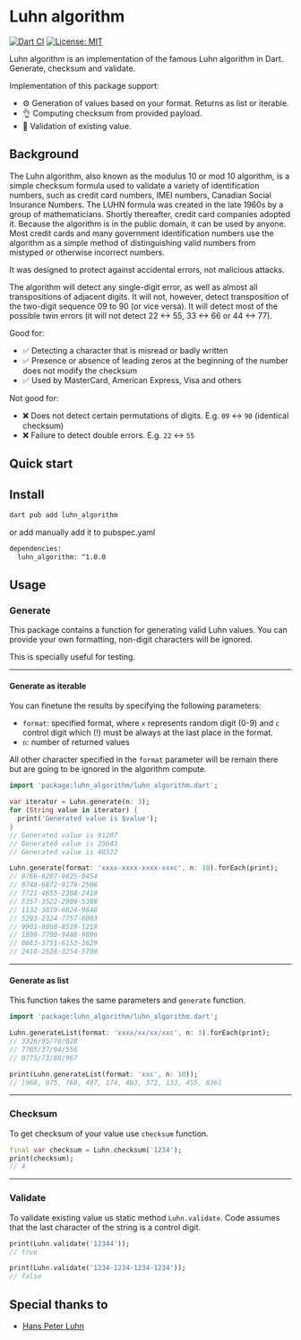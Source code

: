 # Luhn algorithm

[![Dart CI](https://github.com/matejhocevar/luhn_algorithm/actions/workflows/dart-ci.yml/badge.svg)](https://github.com/matejhocevar/luhn_algorithm/actions/workflows/dart-ci.yml)
[![License: MIT][license_badge]][license_link]

Luhn algorithm is an implementation of the famous Luhn algorithm in Dart. Generate, checksum and validate.

Implementation of this package support:

- ⚙️ Generation of values based on your format. Returns as list or iterable.
- 👌 Computing checksum from provided payload.
- 🧪 Validation of existing value.

## Background

The Luhn algorithm, also known as the modulus 10 or mod 10 algorithm, is a simple checksum formula 
used to validate a variety of identification numbers, such as credit card numbers, IMEI numbers, 
Canadian Social Insurance Numbers. The LUHN formula was created in the late 1960s by a group of mathematicians.
Shortly thereafter, credit card companies adopted it. Because the algorithm is in the public domain,
it can be used by anyone. Most credit cards and many government identification numbers
use the algorithm as a simple method of distinguishing valid numbers from mistyped or otherwise incorrect numbers.

It was designed to protect against accidental errors, not malicious attacks.

The algorithm will detect any single-digit error, as well as almost all transpositions of adjacent digits.
It will not, however, detect transposition of the two-digit sequence 09 to 90 (or vice versa).
It will detect most of the possible twin errors (it will not detect 22 <-> 55, 33 <-> 66 or 44 <-> 77).

Good for:

- ✅ Detecting a character that is misread or badly written
- ✅ Presence or absence of leading zeros at the beginning of the number does not modify the checksum
- ✅ Used by MasterCard, American Express, Visa and others

Not good for:

- ❌ Does not detect certain permutations of digits. E.g. `09` <-> `90` (identical checksum)
- ❌ Failure to detect double errors. E.g. `22` <-> `55`

## Quick start

## Install

```bash
dart pub add luhn_algorithm
```

or add manually add it to pubspec.yaml

```bash
dependencies:
  luhn_algorithm: ^1.0.0
```

## Usage

### Generate
This package contains a function for generating valid Luhn values. You can provide your own formatting, non-digit characters will be ignored.

This is specially useful for testing.

---

#### Generate as iterable

You can finetune the results by specifying the following parameters:

- `format`: specified format, where `x` represents random digit (0-9) and `c` control digit which (!) must be always at the last place in the format.
- `n`: number of returned values

All other character specified in the `format` parameter will be remain there but are going to be ignored in the algorithm compute. 

```dart
import 'package:luhn_algorithm/luhn_algorithm.dart';

var iterator = Luhn.generate(n: 3);
for (String value in iterator) {
  print('Generated value is $value');
}
// Generated value is 91207
// Generated value is 25643
// Generated value is 48322

Luhn.generate(format: 'xxxx-xxxx-xxxx-xxxc', n: 10).forEach(print);
// 8766-6207-9825-0454
// 0748-6872-9179-2506
// 7721-4655-2308-2418
// 5357-3522-2909-5388
// 1132-3019-6824-9848
// 5293-2324-7757-8003
// 9901-8998-8519-1219
// 1899-7700-9488-9896
// 0663-3751-6153-3629
// 2410-2528-3254-5799
```

---

#### Generate as list

This function takes the same parameters and `generate` function.

```dart
import 'package:luhn_algorithm/luhn_algorithm.dart';

Luhn.generateList(format: 'xxxx/xx/xx/xxc', n: 3).forEach(print);
// 3326/95/78/028
// 7705/37/94/556
// 0775/73/88/967

print(Luhn.generateList(format: 'xxc', n: 10));
// [968, 075, 760, 497, 174, 463, 372, 133, 455, 836]
```

---

### Checksum
To get checksum of your value use `checksum` function.

```dart
final var checksum = Luhn.checksum('1234');
print(checksum);
// 4
```

---

### Validate
To validate existing value us static method `Luhn.validate`. Code assumes that the last character of
the string is a control digit.

```dart
print(Luhn.validate('12344'));
// true

print(Luhn.validate('1234-1234-1234-1234'));
// false
```

## Special thanks to

- [Hans Peter Luhn](https://en.wikipedia.org/wiki/Hans_Peter_Luhn)

[license_badge]: https://img.shields.io/badge/license-MIT-blue.svg
[license_link]: https://github.com/matejhocevar/luhn_algorithm/LICENSE
